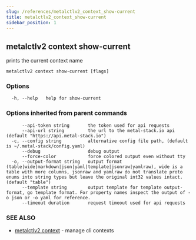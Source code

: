 ```yaml
---
slug: /references/metalctlv2_context_show-current
title: metalctlv2_context_show-current
sidebar_position: 1
---
```


## metalctlv2 context show-current

prints the current context name

```
metalctlv2 context show-current [flags]
```

### Options

```
  -h, --help   help for show-current
```

### Options inherited from parent commands

```
      --api-token string       the token used for api requests
      --api-url string         the url to the metal-stack.io api (default "https://api.metal-stack.io")
  -c, --config string          alternative config file path, (default is ~/.metal-stack/config.yaml)
      --debug                  debug output
      --force-color            force colored output even without tty
  -o, --output-format string   output format (table|wide|markdown|json|yaml|template|jsonraw|yamlraw), wide is a table with more columns, jsonraw and yamlraw do not translate proto enums into string types but leave the original int32 values intact. (default "table")
      --template string        output template for template output-format, go template format. For property names inspect the output of -o json or -o yaml for reference.
      --timeout duration       request timeout used for api requests
```

### SEE ALSO

* [metalctlv2 context](./metalctlv2_context.md)	 - manage cli contexts

